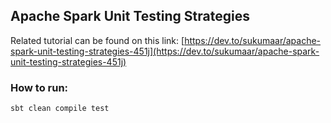 ## Apache Spark Unit Testing Strategies
Related tutorial can be found on this link:
[https://dev.to/sukumaar/apache-spark-unit-testing-strategies-451j](https://dev.to/sukumaar/apache-spark-unit-testing-strategies-451j)


### How to run:
`sbt clean compile test`